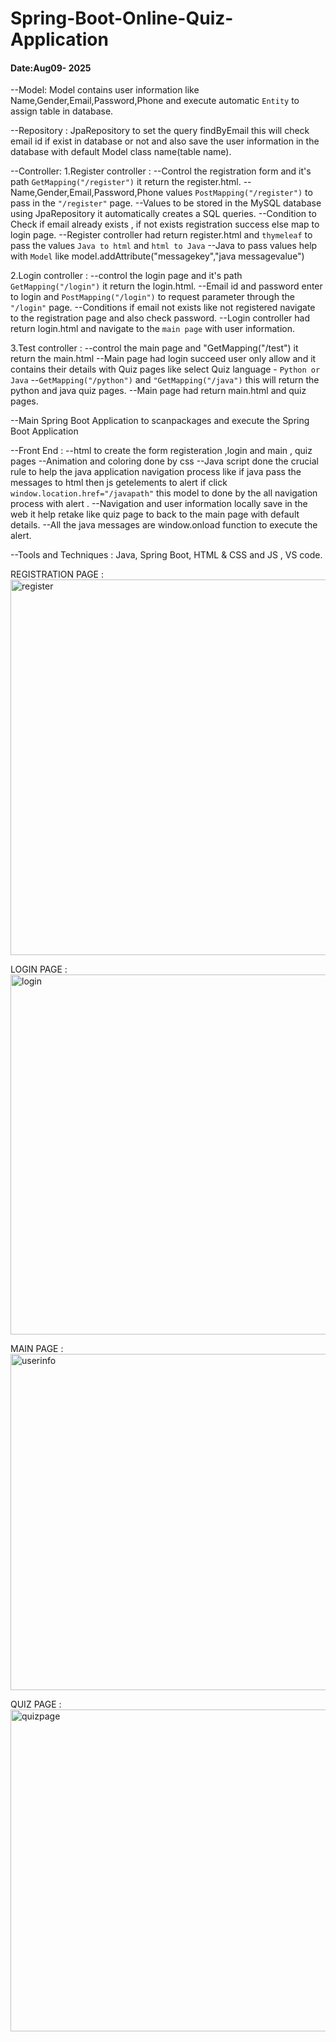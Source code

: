 # Spring-Boot-Online-Quiz-Application
#### Date:Aug09- 2025

--Model:
Model contains user information like Name,Gender,Email,Password,Phone and execute automatic ``Entity`` to assign  table in database.

--Repository :
JpaRepository to set the query findByEmail this will check email id if exist in database or not and also save the user information in the database with default Model class name(table name).

--Controller:
1.Register controller :
--Control the registration form and it's path ``GetMapping("/register")``  it return the register.html.
--Name,Gender,Email,Password,Phone values ``PostMapping("/register")`` to pass in the ``"/register"`` page. 
--Values to be stored in the MySQL database using JpaRepository it automatically creates a SQL queries.
--Condition to Check if email already exists , if not exists registration success else map to login page.
--Register controller had return register.html and ``thymeleaf`` to pass the values ``Java to html`` and ``html to Java`` 
--Java to pass values help with ``Model`` like model.addAttribute("messagekey","java messagevalue")

2.Login controller :
--control the login page and it's path ``GetMapping("/login")`` it return the login.html.
--Email id and password enter to login and ``PostMapping("/login")`` to request parameter through the ``"/login"`` page.
--Conditions if email not exists like not registered  navigate to the registration page and also check password.
--Login controller had  return login.html and navigate to the ``main page`` with user information.

3.Test controller :
--control the main page and  "GetMapping("/test") it return the main.html
--Main page had login succeed user only allow and it contains their details with Quiz pages like select Quiz language - ``Python or Java``
--``GetMapping("/python")`` and ``"GetMapping("/java")`` this will return the python and java quiz pages.
--Main page had return main.html and quiz pages. 

--Main Spring Boot Application to scanpackages and execute the Spring Boot Application

--Front End :
--html to create the form registeration ,login  and main , quiz pages
--Animation and coloring done by css
--Java script done the crucial rule to help the java application navigation process like if java pass the messages to html then js getelements to alert if click ``window.location.href="/javapath"`` this model to done by the all navigation process with alert .
--Navigation and user information locally save in the web it help retake like quiz page to back to the main page with default details.
--All the java messages are window.onload function to execute the alert.

--Tools and Techniques :
Java,
Spring Boot,
HTML & CSS and JS ,
VS code.


REGISTRATION PAGE :
<img width="955" height="601" alt="register" src="https://github.com/user-attachments/assets/35a97c8a-ce74-4c2f-a62c-20f8c6bc2532" />

LOGIN PAGE :
<img width="848" height="576" alt="login" src="https://github.com/user-attachments/assets/484ae8fd-0550-4914-9e2c-2ff80cd06bc0" />

MAIN PAGE :
<img width="804" height="538" alt="userinfo" src="https://github.com/user-attachments/assets/5b195be6-133c-412b-9100-ecb622f3eb20" />

QUIZ PAGE :
<img width="857" height="515" alt="quizpage" src="https://github.com/user-attachments/assets/f084297a-ea92-424d-9c3b-e1754bddd46d" />







